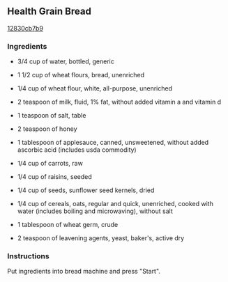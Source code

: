 ## Health Grain Bread

[12830cb7b9](https://recipeland.com/recipe/v/health-grain-bread-35051)

### Ingredients

 - 3/4 cup of water, bottled, generic

 - 1 1/2 cup of wheat flours, bread, unenriched

 - 1/4 cup of wheat flour, white, all-purpose, unenriched

 - 2 teaspoon of milk, fluid, 1% fat, without added vitamin a and vitamin d

 - 1 teaspoon of salt, table

 - 2 teaspoon of honey

 - 1 tablespoon of applesauce, canned, unsweetened, without added ascorbic acid (includes usda commodity)

 - 1/4 cup of carrots, raw

 - 1/4 cup of raisins, seeded

 - 1/4 cup of seeds, sunflower seed kernels, dried

 - 1/4 cup of cereals, oats, regular and quick, unenriched, cooked with water (includes boiling and microwaving), without salt

 - 1 tablespoon of wheat germ, crude

 - 2 teaspoon of leavening agents, yeast, baker's, active dry

### Instructions

Put ingredients into bread machine and press "Start".